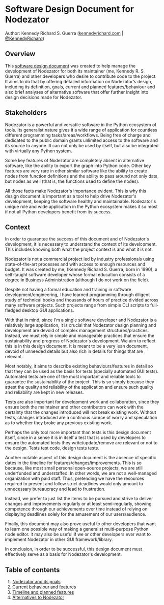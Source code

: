 
# Software Design Document for Nodezator

Author: Kennedy Richard S. Guerra ([kennedyrichard.com](https://kennedyrichard.com) | [@KennedyRichard](https://github.com/KennedyRichard))


## Overview

This [software design document](https://en.wikipedia.org/wiki/Software_design_description) was created to help manage the development of Nodezator for both its maintainer (me, Kennedy R. S. Guerra) and other developers who desire to contribute code to the project. It aims to do that by offering detailed information on Nodezator's design, including its definition, goals, current and planned features/behaviour and also brief analyses of alternative software that offer further insight into design decisions made for Nodezator.


## Stakeholders

Nodezator is a powerful and versatile software in the Python ecosystem of tools. Its generalist nature gives it a wide range of application for countless different programming tasks/areas/workflows. Being free of charge and dedicated to the public domain grants unlimited access to the software and its source to anyone. It can not only be used by itself, but also be integrated with virtually any Python system.

Some key features of Nodezator are completely absent in alternative software, like the ability to export the graph into Python code. Other key features are very rare in other similar software like the ability to create nodes from function definitions and the ability to pass around not only data, but nodes as well (that is, the functions used to define the nodes).

All those facts make Nodezator's importance evident. This is why this design document is important as a tool to help drive Nodezator's development, keeping the software healthy and maintainable. Nodezator's unique role and wide application in the Python ecosystem makes it so most if not all Python developers benefit from its success.


## Context

In order to guarantee the success of this document and of Nodezator's development, it is necessary to understand the context of its development. This includes knowing both what the project context is and what it is not.

Nodezator is not a commercial project led by industry professionals using state-of-the-art processes and with access to enough resources and budget. It was created by me, (Kennedy Richard S. Guerra, born in 1990), a self-taught software developer whose formal education consists of a degree in Business Administration (although I do not work on the field).

Despite not having a formal education and training in software development/engineering, I have learned programming through diligent study of technical books and thousands of hours of practice divided across many software projects. Such projects range from simple CLI scripts to full-fledged desktop GUI applications.

With that in mind, since I'm a single software developer and Nodezator is a relatively large application, it is crucial that Nodezator design planning and development are devoid of complex management structures/practices. Instead, we must rely in simple and manageable practices that ensure the sustainability and progress of Nodezator's development. We aim to reflect this is in this design document. It is meant to be a very lean document, devoid of unneeded details but also rich in details for things that are relevant.

Most notably, it aims to describe existing behaviours/features in detail so that they can be used as the basis for tests (specially automated GUI tests). Automated tests are one of the most important and reliable tools to guarantee the sustainability of the project. This is so simply because they attest the quality and reliability of the application and ensure such quality and reliability are kept in new releases.

Tests are also important for development work and collaboration, since they ensure both the maintainer and other contributors can work with the certainty that the changes introduced will not break existing work. Without tests, changes introduced are a continous source of worry and speculation as to whether they broke any previous existing work.

Perhaps the only tool more important than tests is this design document itself, since in a sense it is in itself a test that is used by developers to ensure the automated tests they write/update/remove are relevant or not to the design. Tests test code, design tests tests.

Another notable aspect of this design document is the absence of specific dates in the timeline for features/changes/improvements. This is so because, like most small personal open-source projects, we are still underfunded and understaffed. In other words, we are not a well-managed organization with paid staff. Thus, pretending we have the resources required to present and follow strict deadlines would only amount to unnecessary bureaucracy and lead to frustration.

Instead, we prefer to just list the items to be pursued and strive to deliver changes and improvements regularly or at least semi-regularly, showing competence through our achievements over time instead of relying on displaying deadlines solely for the amusement of our users/audience.

Finally, this document may also prove useful to other developers that want to learn one possible way of making a generalist multi-purpose Python node editor. It may also be useful if we or other developers ever want to implement Nodezator in other GUI framework/library.

In conclusion, in order to be successful, this design document must effectively serve as a basis for Nodezator's development.



## Table of contents

1. [Nodezator and its goals]()
1. [Current behaviour and features]()
1. [Timeline and planned features]()
1. [Alternatives to Nodezator]()

